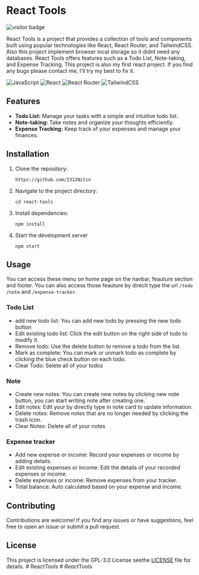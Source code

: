 
# React Tools

![visitor badge](https://visitor-badge.laobi.icu/badge?page_id=aleph-discord-bot.visitor-badge)

React Tools is a project that provides a collection of tools and components built using popular technologies like React, React Router, and TailwindCSS. Also this project implement browser local storage so it didnt need any databases. React Tools offers features such as a Todo List, Note-taking, and Expense Tracking. This project is also my first react project. If you find any bugs please contact me, I'll try my best to fix it.

![JavaScript](https://img.shields.io/badge/javascript-%23323330.svg?style=for-the-badge&logo=javascript&logoColor=%23F7DF1E) ![React](https://img.shields.io/badge/react-%2320232a.svg?style=for-the-badge&logo=react&logoColor=%2361DAFB) ![React Router](https://img.shields.io/badge/React_Router-CA4245?style=for-the-badge&logo=react-router&logoColor=white) ![TailwindCSS](https://img.shields.io/badge/tailwindcss-%2338B2AC.svg?style=for-the-badge&logo=tailwind-css&logoColor=white)

## Features

* **Todo List:** Manage your tasks with a simple and intuitive todo list.
* **Note-taking:** Take notes and organize your thoughts efficiently.
* **Expense Tracking:** Keep track of your expenses and manage your finances.

## Installation

1. Clone the repository:

   ```git
   https://github.com/2312Nitin
   ```
2. Navigate to the project directory:

   ```shell
   cd react-tools
   ```
3. Install dependencies:

   ```
   npm install
   ```
4. Start the development server

   ```shell
   npm start
   ```

## Usage

You can access these menu on home page on the navbar, feauture section and footer. You can also access those feauture by direclt type the url `/todo` `/note` and `/expense-tracker`.

### Todo List

* add new todo list: You can add new todo by pressing the new todo button
* Edit existing todo list: Click the edit button on the right side of todo to modify it.
* Remove todo: Use the delete button to remove a todo from the list.
* Mark as complete: You can mark or unmark todo as complete by clicking the blue check button on each todo.
* Clear Todo: Selete all of your todos

### Note

* Create new notes: You can create new notes by clicking new note button, you can start writing note after creating one.
* Edit notes: Edit your by directly type in note card to update information.
* Delete notes: Remove notes that are no longer needed by clicking the trash icon.
* Clear Notes: Delete all of your notes

### Expense tracker

* Add new expense or income: Record your expenses or income by adding details.
* Edit existing expenses or income: Edit the details of your recorded expenses or income.
* Delete expenses or income: Remove expenses from your tracker.
* Total balance: Auto calculated based on your expense and income.

## Contributing

Contributions are welcome! If you find any issues or have suggestions, feel free to open an issue or submit a pull request.

## License

This project is licensed under the GPL-3.0 License seethe [LICENSE](LICENSE) file for details.
#   R e a c t _ T o o l s  
 #   R e a c t _ T o o l s  
 